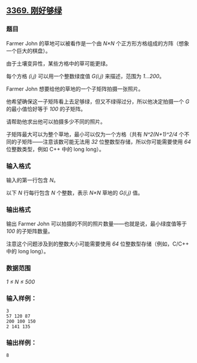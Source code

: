 ## [3369. 刚好够绿](https://www.acwing.com/problem/content/3372/)

### 题目

Farmer John 的草地可以被看作是一个由 *N×N* 个正方形方格组成的方阵（想象一个巨大的棋盘）。

由于土壤变异性，某些方格中的草可能更绿。

每个方格 *(i,j)* 可以用一个整数绿度值 *G(i,j)* 来描述，范围为 *1…200*。

Farmer John 想要给他的草地的一个子矩阵拍摄一张照片。

他希望确保这一子矩阵看上去足够绿，但又不绿得过分，所以他决定拍摄一个 *G* 的最小值恰好等于 *100* 的子矩阵。

请帮助他求出他可以拍摄多少不同的照片。

子矩阵最大可以为整个草地，最小可以仅为一个方格（共有 *N^2(N+1)^2/4* 个不同的子矩阵——注意该数可能无法用 *32* 位整数型存储，所以你可能需要使用 *64* 位整数类型，例如 C++ 中的 long long）。

### 输入格式

输入的第一行包含 *N*。

以下 *N* 行每行包含 *N* 个整数，表示 *N×N* 草地的 *G(i,j)* 值。

### 输出格式

输出 Farmer John 可以拍摄的不同的照片数量——也就是说，最小绿度值等于 *100* 的子矩阵数量。

注意这个问题涉及到的整数大小可能需要使用 *64* 位整数型存储（例如，C/C++ 中的 long long）。

### 数据范围

*1 ≤ N ≤ 500*

### 输入样例：

```
3
57 120 87
200 100 150
2 141 135
```

### 输出样例：

```
8
```
